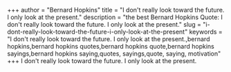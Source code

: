 +++
author = "Bernard Hopkins"
title = "I don't really look toward the future. I only look at the present."
description = "the best Bernard Hopkins Quote: I don't really look toward the future. I only look at the present."
slug = "i-dont-really-look-toward-the-future-i-only-look-at-the-present"
keywords = "I don't really look toward the future. I only look at the present.,bernard hopkins,bernard hopkins quotes,bernard hopkins quote,bernard hopkins sayings,bernard hopkins saying,quotes, sayings,quote, saying, motivation"
+++
I don't really look toward the future. I only look at the present.
